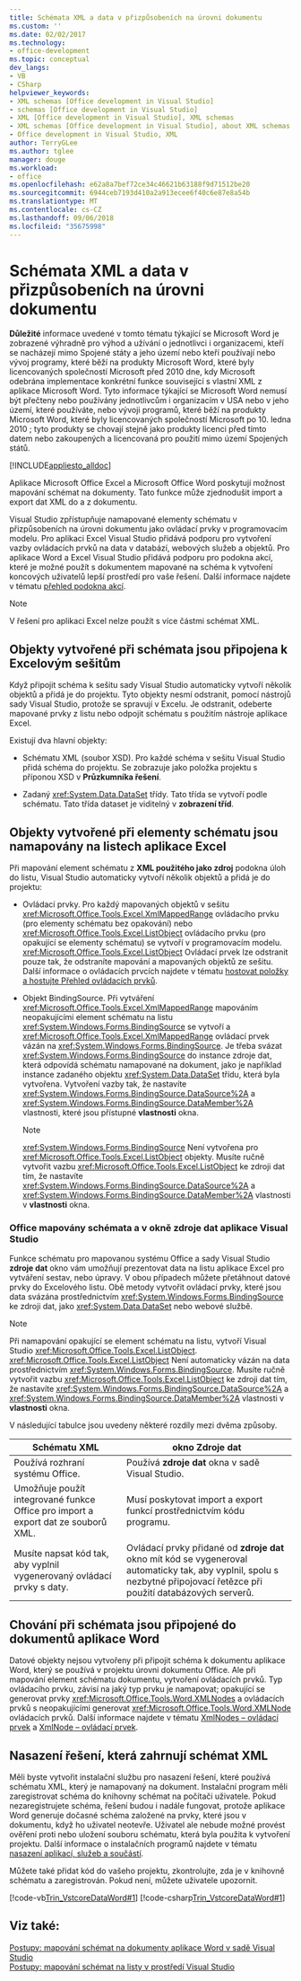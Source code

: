 ```yaml
---
title: Schémata XML a data v přizpůsobeních na úrovni dokumentu
ms.custom: ''
ms.date: 02/02/2017
ms.technology:
- office-development
ms.topic: conceptual
dev_langs:
- VB
- CSharp
helpviewer_keywords:
- XML schemas [Office development in Visual Studio]
- schemas [Office development in Visual Studio]
- XML [Office development in Visual Studio], XML schemas
- XML schemas [Office development in Visual Studio], about XML schemas and data
- Office development in Visual Studio, XML
author: TerryGLee
ms.author: tglee
manager: douge
ms.workload:
- office
ms.openlocfilehash: e62a8a7bef72ce34c46621b63188f9d71512be20
ms.sourcegitcommit: 6944ceb7193d410a2a913ecee6f40c6e87e8a54b
ms.translationtype: MT
ms.contentlocale: cs-CZ
ms.lasthandoff: 09/06/2018
ms.locfileid: "35675998"
---
```

# <a name="xml-schemas-and-data-in-document-level-customizations"></a>Schémata XML a data v přizpůsobeních na úrovni dokumentu
  **Důležité** informace uvedené v tomto tématu týkající se Microsoft Word je zobrazené výhradně pro výhod a užívání o jednotlivci i organizacemi, kteří se nacházejí mimo Spojené státy a jeho území nebo kteří používají nebo vývoj programy, které běží na produkty Microsoft Word, které byly licencovaných společností Microsoft před 2010 dne, kdy Microsoft odebrána implementace konkrétní funkce související s vlastní XML z aplikace Microsoft Word. Tyto informace týkající se Microsoft Word nemusí být přečteny nebo používány jednotlivcům i organizacím v USA nebo v jeho území, které používáte, nebo vývoji programů, které běží na produkty Microsoft Word, které byly licencovaných společností Microsoft po 10. ledna 2010 ; tyto produkty se chovají stejně jako produkty licenci před tímto datem nebo zakoupených a licencovaná pro použití mimo území Spojených států.  
  
 [!INCLUDE[appliesto_alldoc](../vsto/includes/appliesto-alldoc-md.md)]  
  
 Aplikace Microsoft Office Excel a Microsoft Office Word poskytují možnost mapování schémat na dokumenty. Tato funkce může zjednodušit import a export dat XML do a z dokumentu.  
  
 Visual Studio zpřístupňuje namapované elementy schématu v přizpůsobeních na úrovni dokumentu jako ovládací prvky v programovacím modelu. Pro aplikaci Excel Visual Studio přidává podporu pro vytvoření vazby ovládacích prvků na data v databází, webových služeb a objektů. Pro aplikace Word a Excel Visual Studio přidává podporu pro podokna akcí, které je možné použít s dokumentem mapované na schéma k vytvoření koncových uživatelů lepší prostředí pro vaše řešení. Další informace najdete v tématu [přehled podokna akcí](../vsto/actions-pane-overview.md).  
  
> [!NOTE]  
>  V řešení pro aplikaci Excel nelze použít s více částmi schémat XML.  
  
## <a name="objects-created-when-schemas-are-attached-to-excel-workbooks"></a>Objekty vytvořené při schémata jsou připojena k Excelovým sešitům  
 Když připojit schéma k sešitu sady Visual Studio automaticky vytvoří několik objektů a přidá je do projektu. Tyto objekty nesmí odstranit, pomocí nástrojů sady Visual Studio, protože se spravují v Excelu. Je odstranit, odeberte mapované prvky z listu nebo odpojit schématu s použitím nástroje aplikace Excel.  
  
 Existují dva hlavní objekty:  
  
-   Schématu XML (soubor XSD). Pro každé schéma v sešitu Visual Studio přidá schéma do projektu. Se zobrazuje jako položka projektu s příponou XSD v **Průzkumníka řešení**.  
  
-   Zadaný <xref:System.Data.DataSet> třídy. Tato třída se vytvoří podle schématu. Tato třída dataset je viditelný v **zobrazení tříd**.  
  
## <a name="objects-created-when-schema-elements-are-mapped-to-excel-worksheets"></a>Objekty vytvořené při elementy schématu jsou namapovány na listech aplikace Excel  
 Při mapování element schématu z **XML použitého jako zdroj** podokna úloh do listu, Visual Studio automaticky vytvoří několik objektů a přidá je do projektu:  
  
-   Ovládací prvky. Pro každý mapovaných objektů v sešitu <xref:Microsoft.Office.Tools.Excel.XmlMappedRange> ovládacího prvku (pro elementy schématu bez opakování) nebo <xref:Microsoft.Office.Tools.Excel.ListObject> ovládacího prvku (pro opakující se elementy schématu) se vytvoří v programovacím modelu. <xref:Microsoft.Office.Tools.Excel.ListObject> Ovládací prvek lze odstranit pouze tak, že odstraníte mapování a mapovaných objektů ze sešitu. Další informace o ovládacích prvcích najdete v tématu [hostovat položky a hostujte Přehled ovládacích prvků](../vsto/host-items-and-host-controls-overview.md).  
  
-   Objekt BindingSource. Při vytváření <xref:Microsoft.Office.Tools.Excel.XmlMappedRange> mapováním neopakujícími element schématu na listu <xref:System.Windows.Forms.BindingSource> se vytvoří a <xref:Microsoft.Office.Tools.Excel.XmlMappedRange> ovládací prvek vázán na <xref:System.Windows.Forms.BindingSource>. Je třeba svázat <xref:System.Windows.Forms.BindingSource> do instance zdroje dat, která odpovídá schématu namapované na dokument, jako je například instance zadaného objektu <xref:System.Data.DataSet> třídu, která byla vytvořena. Vytvoření vazby tak, že nastavíte <xref:System.Windows.Forms.BindingSource.DataSource%2A> a <xref:System.Windows.Forms.BindingSource.DataMember%2A> vlastnosti, které jsou přístupné **vlastnosti** okna.  
  
    > [!NOTE]  
    >  <xref:System.Windows.Forms.BindingSource> Není vytvořena pro <xref:Microsoft.Office.Tools.Excel.ListObject> objekty. Musíte ručně vytvořit vazbu <xref:Microsoft.Office.Tools.Excel.ListObject> ke zdroji dat tím, že nastavíte <xref:System.Windows.Forms.BindingSource.DataSource%2A> a <xref:System.Windows.Forms.BindingSource.DataMember%2A> vlastnosti v **vlastnosti** okna.  
  
### <a name="office-mapped-schemas-and-the-visual-studio-data-sources-window"></a>Office mapovány schémata a v okně zdroje dat aplikace Visual Studio  
 Funkce schématu pro mapovanou systému Office a sady Visual Studio **zdroje dat** okno vám umožňují prezentovat data na listu aplikace Excel pro vytváření sestav, nebo úpravy. V obou případech můžete přetáhnout datové prvky do Excelového listu. Obě metody vytvořit ovládací prvky, které jsou data svázána prostřednictvím <xref:System.Windows.Forms.BindingSource> ke zdroji dat, jako <xref:System.Data.DataSet> nebo webové službě.  
  
> [!NOTE]  
>  Při namapování opakující se element schématu na listu, vytvoří Visual Studio <xref:Microsoft.Office.Tools.Excel.ListObject>. <xref:Microsoft.Office.Tools.Excel.ListObject> Není automaticky vázán na data prostřednictvím <xref:System.Windows.Forms.BindingSource>. Musíte ručně vytvořit vazbu <xref:Microsoft.Office.Tools.Excel.ListObject> ke zdroji dat tím, že nastavíte <xref:System.Windows.Forms.BindingSource.DataSource%2A> a <xref:System.Windows.Forms.BindingSource.DataMember%2A> vlastnosti v **vlastnosti** okna.  
  
 V následující tabulce jsou uvedeny některé rozdíly mezi dvěma způsoby.  
  
|Schématu XML|okno Zdroje dat|  
|----------------|-------------------------|  
|Používá rozhraní systému Office.|Používá **zdroje dat** okna v sadě Visual Studio.|  
|Umožňuje použít integrované funkce Office pro import a export dat ze souborů XML.|Musí poskytovat import a export funkcí prostřednictvím kódu programu.|  
|Musíte napsat kód tak, aby vyplnil vygenerovaný ovládací prvky s daty.|Ovládací prvky přidané od **zdroje dat** okno mít kód se vygeneroval automaticky tak, aby vyplnil, spolu s nezbytné připojovací řetězce při použití databázových serverů.|  
  
## <a name="behavior-when-schemas-are-attached-to-word-documents"></a>Chování při schémata jsou připojené do dokumentů aplikace Word  
 Datové objekty nejsou vytvořeny při připojit schéma k dokumentu aplikace Word, který se používá v projektu úrovni dokumentu Office. Ale při mapování element schématu dokumentu, vytvoření ovládacích prvků. Typ ovládacího prvku, závisí na jaký typ prvku je namapovat; opakující se generovat prvky <xref:Microsoft.Office.Tools.Word.XMLNodes> a ovládacích prvků s neopakujícími generovat <xref:Microsoft.Office.Tools.Word.XMLNode> ovládacích prvků. Další informace najdete v tématu [XmlNodes – ovládací prvek](../vsto/xmlnodes-control.md) a [XmlNode – ovládací prvek](../vsto/xmlnode-control.md).  
  
## <a name="deployment-of-solutions-that-include-xml-schemas"></a>Nasazení řešení, která zahrnují schémat XML  
 Měli byste vytvořit instalační službu pro nasazení řešení, které používá schématu XML, který je namapovaný na dokument. Instalační program měli zaregistrovat schéma do knihovny schémat na počítači uživatele. Pokud nezaregistrujete schéma, řešení budou i nadále fungovat, protože aplikace Word generuje dočasné schéma založené na prvky, které jsou v dokumentu, když ho uživatel neotevře. Uživatel ale nebude možné provést ověření proti nebo uložení souboru schématu, která byla použita k vytvoření projektu. Další informace o instalačních programů najdete v tématu [nasazení aplikací, služeb a součástí](/visualstudio/deployment/deploying-applications-services-and-components).  
  
 Můžete také přidat kód do vašeho projektu, zkontrolujte, zda je v knihovně schématu a zaregistrován. Pokud není, můžete uživatele upozornit.  
  
 [!code-vb[Trin_VstcoreDataWord#1](../vsto/codesnippet/VisualBasic/Trin_VstcoreDataWordVB/ThisDocument.vb#1)]
 [!code-csharp[Trin_VstcoreDataWord#1](../vsto/codesnippet/CSharp/Trin_VstcoreDataWordCS/ThisDocument.cs#1)]  
  
## <a name="see-also"></a>Viz také:  
 [Postupy: mapování schémat na dokumenty aplikace Word v sadě Visual Studio](../vsto/how-to-map-schemas-to-word-documents-inside-visual-studio.md)   
 [Postupy: mapování schémat na listy v prostředí Visual Studio](../vsto/how-to-map-schemas-to-worksheets-inside-visual-studio.md)  
  
  
